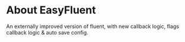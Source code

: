 # About EasyFluent

An externally improved version of fluent, with new callback logic, flags callback logic & auto save config.
